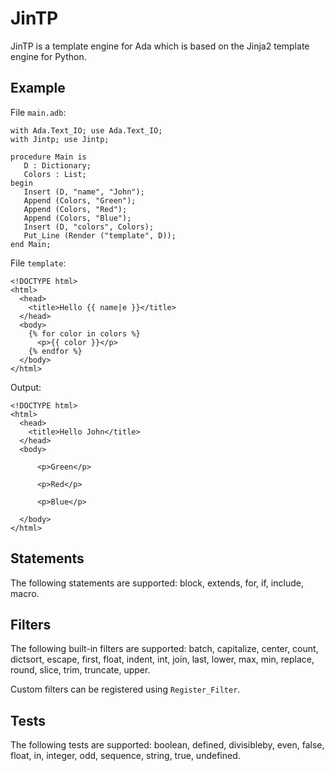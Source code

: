 # JinTP

JinTP is a template engine for Ada which is based on the Jinja2 template
engine for Python.

## Example

File `main.adb`:

    with Ada.Text_IO; use Ada.Text_IO;
    with Jintp; use Jintp;

    procedure Main is
       D : Dictionary;
       Colors : List;
    begin
       Insert (D, "name", "John");
       Append (Colors, "Green");
       Append (Colors, "Red");
       Append (Colors, "Blue");
       Insert (D, "colors", Colors);
       Put_Line (Render ("template", D));
    end Main;

File `template`:

    <!DOCTYPE html>
    <html>
      <head>
        <title>Hello {{ name|e }}</title>
      </head>
      <body>
        {% for color in colors %}
          <p>{{ color }}</p>
        {% endfor %}
      </body>
    </html>

Output:

    <!DOCTYPE html>
    <html>
      <head>
        <title>Hello John</title>
      </head>
      <body>
        
          <p>Green</p>
        
          <p>Red</p>
        
          <p>Blue</p>
        
      </body>
    </html>

## Statements

The following statements are supported: block, extends, for, if, include, macro.

## Filters

The following built-in filters are supported: batch, capitalize, center, count,
dictsort, escape, first, float, indent, int, join, last, lower, max, min,
replace, round, slice, trim, truncate, upper.

Custom filters can be registered using `Register_Filter`.

## Tests

The following tests are supported: boolean, defined, divisibleby, even,
false, float, in, integer, odd, sequence, string, true, undefined.
